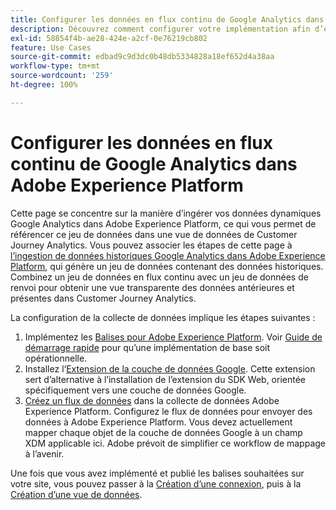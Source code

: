 ```yaml
---
title: Configurer les données en flux continu de Google Analytics dans Adobe Experience Platform
description: Découvrez comment configurer votre implémentation afin d’envoyer une couche de données Google dans Adobe Experience Platform.
exl-id: 58854f4b-ae28-424e-a2cf-0e76219cb802
feature: Use Cases
source-git-commit: edbad9c9d3dc0b48db5334828a18ef652d4a38aa
workflow-type: tm+mt
source-wordcount: '259'
ht-degree: 100%

---
```


# Configurer les données en flux continu de Google Analytics dans Adobe Experience Platform

Cette page se concentre sur la manière d’ingérer vos données dynamiques Google Analytics dans Adobe Experience Platform, ce qui vous permet de référencer ce jeu de données dans une vue de données de Customer Journey Analytics. Vous pouvez associer les étapes de cette page à [l’ingestion de données historiques Google Analytics dans Adobe Experience Platform](backfill.md), qui génère un jeu de données contenant des données historiques. Combinez un jeu de données en flux continu avec un jeu de données de renvoi pour obtenir une vue transparente des données antérieures et présentes dans Customer Journey Analytics.

La configuration de la collecte de données implique les étapes suivantes :

1. Implémentez les [Balises pour Adobe Experience Platform](https://experienceleague.adobe.com/docs/experience-platform/tags/home.html?lang=fr). Voir [Guide de démarrage rapide](https://experienceleague.adobe.com/docs/experience-platform/tags/get-started/quick-start.html) pour qu’une implémentation de base soit opérationnelle.
1. Installez l‘[Extension de la couche de données Google](https://experienceleague.adobe.com/docs/experience-platform/tags/extensions/adobe/google-data-layer/overview.html). Cette extension sert d’alternative à l’installation de l’extension du SDK Web, orientée spécifiquement vers une couche de données Google.
1. [Créez un flux de données](https://experienceleague.adobe.com/docs/experience-platform/edge/datastreams/overview.html) dans la collecte de données Adobe Experience Platform. Configurez le flux de données pour envoyer des données à Adobe Experience Platform. Vous devez actuellement mapper chaque objet de la couche de données Google à un champ XDM applicable ici. Adobe prévoit de simplifier ce workflow de mappage à l’avenir.

Une fois que vous avez implémenté et publié les balises souhaitées sur votre site, vous pouvez passer à la [Création d’une connexion](/help/connections/create-connection.md), puis à la [Création d’une vue de données](/help/data-views/create-dataview.md).
